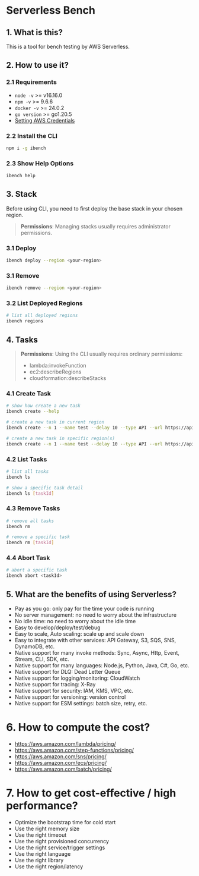 # Serverless Bench

## 1. What is this?

This is a tool for bench testing by AWS Serverless.

## 2. How to use it?

### 2.1 Requirements

- `node -v` >= v16.16.0
- `npm -v` >= 9.6.6
- `docker -v` >= 24.0.2
- `go version` >= go1.20.5
- [Setting AWS Credentials](https://docs.aws.amazon.com/sdk-for-javascript/v2/developer-guide/setting-credentials-node.html)

### 2.2 Install the CLI

```bash
npm i -g ibench

```

### 2.3 Show Help Options

```bash
ibench help

```

## 3. Stack

Before using CLI, you need to first deploy the base stack in your chosen region.

> **Permissions**: Managing stacks usually requires administrator permissions.

### 3.1 Deploy

```bash
ibench deploy --region <your-region>
```

### 3.1 Remove

```bash
ibench remove --region <your-region>
```

### 3.2 List Deployed Regions

```bash
# list all deployed regions
ibench regions

```

## 4. Tasks

> **Permissions**: Using the CLI usually requires ordinary permissions:
> - lambda:invokeFunction
> - ec2:describeRegions
> - cloudformation:describeStacks

### 4.1 Create Task

```bash
# show how create a new task
ibench create --help

# create a new task in current region
ibench create --n 1 --name test --delay 10 --type API --url https://api.com

# create a new task in specific region(s)
ibench create --n 1 --name test --delay 10 --type API --url https://api.com --regions ap-southeast-1,us-east-2

```

### 4.2 List Tasks

```bash
# list all tasks
ibench ls

# show a specific task detail
ibench ls [taskId]

```

### 4.3 Remove Tasks

```bash
# remove all tasks
ibench rm

# remove a specific task
ibench rm [taskId]

```

### 4.4 Abort Task

```bash
# abort a specific task
ibench abort <taskId>
```

## 5. What are the benefits of using Serverless?

- Pay as you go: only pay for the time your code is running
- No server management: no need to worry about the infrastructure
- No idle time: no need to worry about the idle time
- Easy to develop/deploy/test/debug
- Easy to scale, Auto scaling: scale up and scale down
- Easy to integrate with other services: API Gateway, S3, SQS, SNS, DynamoDB, etc.
- Native support for many invoke methods: Sync, Async, Http, Event, Stream, CLI, SDK, etc.
- Native support for many languages: Node.js, Python, Java, C#, Go, etc.
- Native support for DLQ: Dead Letter Queue
- Native support for logging/monitoring: CloudWatch
- Native support for tracing: X-Ray
- Native support for security: IAM, KMS, VPC, etc.
- Native support for versioning: version control
- Native support for ESM settings: batch size, retry, etc.

# 6. How to compute the cost?

- https://aws.amazon.com/lambda/pricing/
- https://aws.amazon.com/step-functions/pricing/
- https://aws.amazon.com/sns/pricing/
- https://aws.amazon.com/ecs/pricing/
- https://aws.amazon.com/batch/pricing/

# 7. How to get cost-effective / high performance?

- Optimize the bootstrap time for cold start
- Use the right memory size
- Use the right timeout
- Use the right provisioned concurrency
- Use the right service/trigger settings
- Use the right language
- Use the right library
- Use the right region/latency
